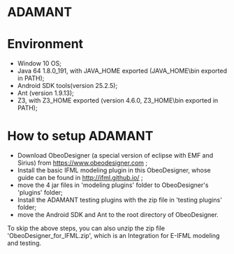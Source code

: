 # ADAMANT

# Environment
* Window 10 OS;
* Java 64 1.8.0_191, with JAVA_HOME exported (JAVA_HOME\bin exported in PATH);
* Android SDK tools(version 25.2.5);
* Ant (version 1.9.13);
* Z3, with Z3_HOME exported (version 4.6.0, Z3_HOME\bin exported in PATH);

# How to setup ADAMANT
* Download ObeoDesigner (a special version of eclipse with EMF and Sirius) from https://www.obeodesigner.com ;
* Install the basic IFML modeling plugin in this ObeoDesigner, whose guide can be found in http://ifml.github.io/ ;
* move the 4 jar files in 'modeling plugins' folder to ObeoDesigner's 'plugins' folder;
* Install the ADAMANT testing plugins with the zip file in 'testing plugins' folder;
* move the Android SDK and Ant to the root directory of ObeoDesigner.

To skip the above steps, you can also unzip the zip file 'ObeoDesigner_for_IFML.zip', which is an Integration for E-IFML modeling and testing.